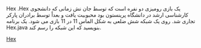 Hex .Hex یک بازی رومیزی دو نفره است که توسط جان نش زمانی که دانشجوی کارشناسی ارشد در دانشگاه پرینستون بود محبوبیت یافت و بعداً توسط برادران پارکر تجاری شد. روی یک شبکه شش ضلعی به شکل الماس 11 در 11 بازی می شود. یک برنامه Hex.java بنویسید که این شبکه را رسم کند.

[Hex](http://mathworld.wolfram.com/GameofHex.html)
